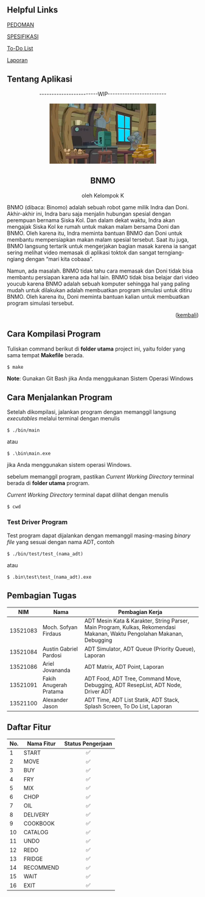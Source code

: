 <a name="atas"></a>

## Helpful Links
[PEDOMAN](https://docs.google.com/document/d/11t4C0ukM1R9XZpaV27yjGu4-riEEUrKAOHLVEFTt-ns/edit)

[SPESIFIKASI](https://docs.google.com/document/d/174x8ajgUTUUfICykoZkaZEuu7K8NyZSkoPlCL5bXgBY/edit)

[To-Do List](https://docs.google.com/spreadsheets/d/1DU8FCL7Znkz1MxpWorClw5tu5nA4lYZaKv_8SKpt2CI/edit#gid=0)

[Laporan](https://docs.google.com/document/d/1WRmV_64yfeUyayw3Pxh-OteWUiBx6ONi/edit#heading=h.3dy6vkm)

## Tentang Aplikasi

<div align="center">
    <div>------------------------WIP------------------------</div><br/>
    <img src="readme/bnmo.png" alt="bnmo" style="max-width:20em;"></img>
    <h2>BNMO</h2>
    <p>oleh Kelompok K</p>
</div>


BNMO (dibaca: Binomo) adalah sebuah robot game milik Indra dan Doni. Akhir-akhir ini, Indra baru saja menjalin hubungan spesial dengan perempuan bernama Siska Kol. Dan dalam dekat waktu, Indra akan mengajak Siska Kol ke rumah untuk makan malam bersama Doni dan BNMO. Oleh karena itu, Indra meminta bantuan BNMO dan Doni untuk membantu mempersiapkan makan malam spesial tersebut. Saat itu juga, BNMO langsung tertarik untuk mengerjakan bagian masak karena ia sangat sering melihat video memasak di aplikasi toktok dan sangat terngiang-ngiang dengan “mari kita cobaaa”.

Namun, ada masalah. BNMO tidak tahu cara memasak dan Doni tidak bisa membantu persiapan karena ada hal lain. BNMO tidak bisa belajar dari video youcub karena BNMO adalah sebuah komputer sehingga hal yang paling mudah untuk dilakukan adalah membuatkan program simulasi untuk ditiru BNMO. Oleh karena itu, Doni meminta bantuan kalian untuk membuatkan program simulasi tersebut.

<p align="right">(<a href="#atas">kembali</a>)</p>

## Cara Kompilasi Program
Tuliskan command berikut di **folder utama** project ini, yaitu folder yang sama tempat **Makefile** berada.

```shell
$ make
```

**Note**: Gunakan Git Bash jika Anda menggukanan Sistem Operasi Windows

## Cara Menjalankan Program
Setelah dikompilasi, jalankan program dengan memanggil langsung *executables* melalui terminal dengan menulis

```
$ ./bin/main
```
atau
```
$ .\bin\main.exe
```
jika Anda menggunakan sistem operasi Windows.

sebelum memanggil program, pastikan  *Current Working Directory* terminal berada di **folder utama** program.

 *Current Working Directory* terminal dapat dilihat dengan menulis

 ```
 $ cwd
 ```

### Test Driver Program
Test program dapat dijalankan dengan memanggil masing-masing *binary file* yang sesuai dengan nama ADT, contoh

```
$ ./bin/test/test_(nama_adt)
```
atau
```
$ .bin\test\test_(nama_adt).exe
```

## Pembagian Tugas
| NIM |Nama | Pembagian Kerja |
|-----|-----|-----------------|
|13521083|Moch. Sofyan Firdaus|ADT Mesin Kata & Karakter, String Parser, Main Program, Kulkas, Rekomendasi Makanan, Waktu Pengolahan Makanan, Debugging|
|13521084|Austin Gabriel Pardosi|ADT Simulator, ADT Queue (Priority Queue), Laporan|
|13521086|Ariel Jovananda|ADT Matrix, ADT Point, Laporan|
|13521091|Fakih Anugerah Pratama|ADT Food, ADT Tree, Command Move, Debugging, ADT ResepList, ADT Node, Driver ADT|
|13521100|Alexander Jason|ADT Time, ADT List Statik, ADT Stack, Splash Screen, To Do List, Laporan|

## Daftar Fitur
| No. | Nama Fitur | Status Pengerjaan |
|-----|------------|:------:|
|1 |START|:white_check_mark:|
|2 |MOVE|:white_check_mark:|
|3 |BUY|:white_check_mark:|
|4 |FRY|:white_check_mark:|
|5 |MIX|:white_check_mark:|
|6 |CHOP|:white_check_mark:|
|7 |OIL|:white_check_mark:|
|8 |DELIVERY|:white_check_mark:|
|9 |COOKBOOK|:white_check_mark:|
|10|CATALOG|:white_check_mark:|
|11|UNDO|:white_check_mark:|
|12|REDO|:white_check_mark:|
|13|FRIDGE|:white_check_mark:|
|14|RECOMMEND|:white_check_mark:|
|15|WAIT|:white_check_mark:|
|16|EXIT|:white_check_mark:|
